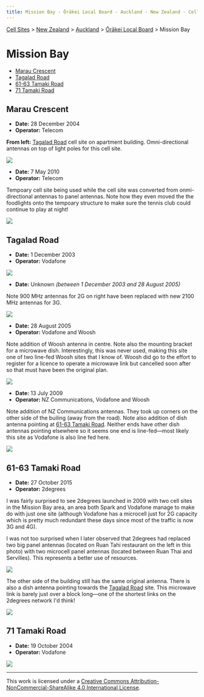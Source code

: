 ```yaml
---
title: Mission Bay - Ōrākei Local Board - Auckland - New Zealand - Cell Sites
---
```


[Cell Sites](../../../) > [New Zealand](../../) > [Auckland](../) > [Ōrākei Local Board](./) > Mission Bay

# Mission Bay

* [Marau Crescent](#marau-crescent)
* [Tagalad Road](#tagalad-road)
* [61-63 Tamaki Road](#61-63-tamaki-road)
* [71 Tamaki Road](#71-tamaki-road)

## Marau Crescent

* **Date:** 28 December 2004
* **Operator:** Telecom

**From left:** [Tagalad Road](#tagalad-road) cell site on apartment building. Omni-directional antennas on top of
light poles for this cell site.

![](https://f001.backblazeb2.com/file/CellSites/NZ/AUK/%C5%8Cr%C4%81kei/20041228-114829.jpg)

* **Date:** 7 May 2010
* **Operator:** Telecom

Tempoary cell site being used while the cell site was converted from onmi-directional antennas to panel antennas. Note
how they even moved the the foodlights onto the tempoary structure to make sure the tennis club could continue to play
at night!

![](https://f001.backblazeb2.com/file/CellSites/NZ/AUK/%C5%8Cr%C4%81kei/20100507-111340.jpg)

## Tagalad Road

* **Date:** 1 December 2003
* **Operator:** Vodafone

![](https://f001.backblazeb2.com/file/CellSites/NZ/AUK/%C5%8Cr%C4%81kei/20031201-122709.jpg)

* **Date:** Unknown *(between 1 December 2003 and 28 August 2005)*

Note 900 MHz antennas for 2G on right have been replaced with new 2100 MHz antennas for 3G.

![](https://f001.backblazeb2.com/file/CellSites/NZ/AUK/%C5%8Cr%C4%81kei/20171119-124253a.jpg)

* **Date:** 28 August 2005
* **Operator:** Vodafone and Woosh

Note addition of Woosh antenna in centre. Note also the mounting bracket for a microwave dish. Interestingly, this was
never used, making this site one of two line-fed Woosh sites that I know of. Woosh did go to the effort to register for
a licence to operate a microwave link but cancelled soon after so that must have been the original plan.

![](https://f001.backblazeb2.com/file/CellSites/NZ/AUK/%C5%8Cr%C4%81kei/20050828-134152.jpg)

* **Date:** 13 July 2009
* **Operator:** NZ Communications, Vodafone and Woosh

Note addition of NZ Communications antennas. They took up corners on the other side of the builing (away from the
road). Note also addition of dish antenna pointing at [61-63 Tamaki Road](#61-63-tamaki-road). Neither ends have other
dish antennas pointing elsewhere so it seems one end is line-fed—most likely this site as Vodafone is also line fed
here.

![](https://f001.backblazeb2.com/file/CellSites/NZ/AUK/%C5%8Cr%C4%81kei/20090713-174004.jpg)

## 61-63 Tamaki Road

* **Date:** 27 October 2015
* **Operator:** 2degrees

I was fairly surprised to see 2degrees launched in 2009 with two cell sites in the Mission Bay area, an area both Spark
and Vodafone manage to make do with just one site (although Vodafone has a microcell just for 2G capacity which is
pretty much redundant these days since most of the traffic is now 3G and 4G).

I was not too surprised when I later observed that 2degrees had replaced two big panel antennas (located on Ruan Tahi
restaurant on the left in this photo) with two microcell panel antennas (located between Ruan Thai and Servilles). This
represents a better use of resources.

![](https://f001.backblazeb2.com/file/CellSites/NZ/AUK/%C5%8Cr%C4%81kei/20151027-144547.jpg)

The other side of the building still has the same original antenna. There is also a dish antenna pointing towards the
[Tagalad Road](#tagalad-road) site. This microwave link is barely just over a block long—one of the shortest links on
the 2degrees network I'd think!

![](https://f001.backblazeb2.com/file/CellSites/NZ/AUK/%C5%8Cr%C4%81kei/20151027-145416.jpg)

## 71 Tamaki Road

* **Date:** 19 October 2004
* **Operator:** Vodafone

![](https://f001.backblazeb2.com/file/CellSites/NZ/AUK/%C5%8Cr%C4%81kei/20041019-154722.jpg)

---

This work is licensed under a [Creative Commons Attribution-NonCommercial-ShareAlike 4.0 International License](http://creativecommons.org/licenses/by-nc-sa/4.0/).
